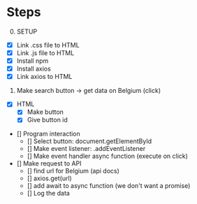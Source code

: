 # Steps

0. SETUP
- [x] Link .css file to HTML
- [x] Link .js file to HTML
- [x] Install npm
- [x] Install axios
- [x] Link axios to HTML

1. Make search button -> get data on Belgium (click)
- [x] HTML
    - [x] Make button
    - [x] Give button id
- [] Program interaction
  - [] Select button: document.getElementById
  - [] Make event listener: .addEventListener 
  - [] Make event handler async function (execute on click)
- [] Make request to API
  - [] find url for Belgium (api docs)
  - [] axios.get(url)
  - [] add await to async function (we don't want a promise)
  - [] Log the data